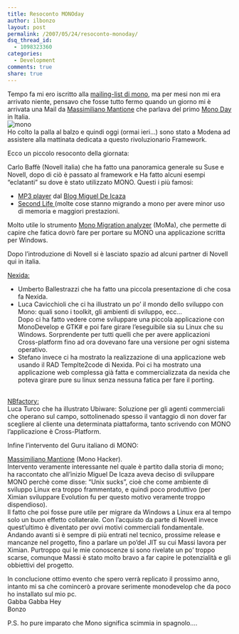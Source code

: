 ```yaml
---
title: Resoconto MONOday
author: ilbonzo
layout: post
permalink: /2007/05/24/resoconto-monoday/
dsq_thread_id:
  - 1098323360
categories:
  - Development
comments: true
share: true
---
```

Tempo fa mi ero iscritto alla [mailing-list di mono][1], ma per mesi non mi era arrivato niente, pensavo che fosse tutto fermo quando un giorno mi è arrivata una Mail da [Massimiliano Mantione][2] che parlava del primo [Mono Day][3] in Italia.  
![mono][4]  
Ho colto la palla al balzo e quindi oggi (ormai ieri&#8230;) sono stato a Modena ad assistere alla mattinata dedicata a questo rivoluzionario Framework.

Ecco un piccolo resoconto della giornata:

Carlo Baffè (Novell italia) che ha fatto una panoramica generale su Suse e Novell, dopo di ciò è passato al framework e Ha fatto alcuni esempi &#8220;eclatanti&#8221; su dove è stato utilizzato MONO. Questi i più famosi:

*   [MP3 player][5] dal [Blog Miguel De Icaza][6]
*   [Second Life ][7](molte cose stanno migrando a mono per avere minor uso di memoria e maggiori prestazioni.

Molto utile lo strumento [Mono Migration analyzer][8] (MoMa), che permette di capire che fatica dovrò fare per portare su MONO una applicazione scritta per Windows.

Dopo l&#8217;introduzione di Novell si è lasciato spazio ad alcuni partner di Novell qui in italia.

[Nexida:][9]

*   Umberto Ballestrazzi che ha fatto una piccola presentazione di che cosa fa Nexida.
*   Luca Cavicchioli che ci ha illustrato un po&#8217; il mondo dello sviluppo con Mono: quali sono i toolkit, gli ambienti di sviluppo, ecc&#8230;  
    Dopo ci ha fatto vedere come sviluppare una piccola applicazione con MonoDevelop e GTK# e poi fare girare l&#8217;eseguibile sia su Linux che su Windows. Sorprendente per tutti quelli che per avere applicazioni Cross-platform fino ad ora dovevano fare una versione per ogni sistema operativo.
*   Stefano invece ci ha mostrato la realizzazione di una applicazione web usando il RAD Templte2code di Nexida. Poi ci ha mostrato una applicazione web complessa già fatta e commercializzata da nexida che poteva girare pure su linux senza nessuna fatica per fare il porting.

[  
NBfactory:][10]  
Luca Turco che ha illustrato Ubiware: Soluzione per gli agenti commerciali che operano sul campo, sottolinenado spesso il vantaggio di non dover far scegliere al cliente una determinata piattaforma, tanto scrivendo con MONO l&#8217;applicazione è Cross-Platform.

Infine l&#8217;intervento del Guru italiano di MONO:

[Massimiliano Mantione][2] (Mono Hacker).  
Intervento veramente interessante nel quale è partito dalla storia di mono; ha raccontato che all&#8217;inizio Miguel De Icaza aveva deciso di sviluppare MONO perchè come disse: &#8220;Unix sucks&#8221;, cioè che come ambiente di sviluppo Linux era troppo frammentato, e quindi poco produttivo (per Ximian sviluppare Evolution fu per questo motivo veramente troppo dispendioso).  
Il fatto che poi fosse pure utile per migrare da Windows a Linux era al tempo solo un buon effetto collaterale. Con l&#8217;acquisto da parte di Novell invece quest&#8217;ultimo è diventato per ovvi motivi commerciali fondamentale.  
Andando avanti si è sempre di più entrati nel tecnico, prossime release e mancanze nel progetto, fino a parlare un po&#8217;del JIT su cui Massi lavora per Ximian. Purtroppo qui le mie conoscenze si sono rivelate un po&#8217; troppo scarse, comunque Massi è stato molto bravo a far capire le potenzialità e gli obbiettivi del progetto.

In conclucione ottimo evento che spero verrà replicato il prossimo anno, intanto mi sa che comincerò a provare serimente monodevelop che da poco ho installato sul mio pc.  
Gabba Gabba Hey  
Bonzo

P.S. ho pure imparato che Mono significa scimmia in spagnolo&#8230;.

<div class='kindleWidget kindleLight' >

</div>



 [1]: http://www.freelists.org/webpage/mono-it
 [2]: http://primates.ximian.com/~massi/blog/
 [3]: http://http://www.novell.com/global/italia/eventi/monoday.html
 [4]: http://magni.me/wp-content/uploads/2007/05/mono.jpg
 [5]: http://www.sandisk.com/sansaconnect/
 [6]: http://tirania.org/blog/archive/2007/Apr-10.html
 [7]: http://secondlife.com/
 [8]: http://www.mono-project.com/MoMA
 [9]: http://www.nexida.com/
 [10]: http://http://www.nbfactory.com/
